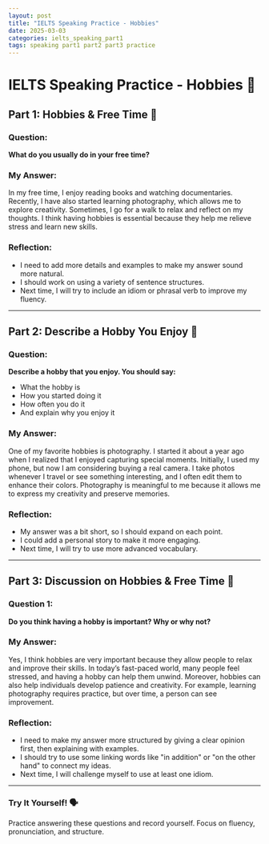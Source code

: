 ```yaml
---
layout: post
title: "IELTS Speaking Practice - Hobbies"
date: 2025-03-03
categories: ielts_speaking_part1
tags: speaking part1 part2 part3 practice
---
```


# IELTS Speaking Practice - Hobbies 🎤

## Part 1: Hobbies & Free Time 🏡

### Question:
**What do you usually do in your free time?**

### My Answer:
In my free time, I enjoy reading books and watching documentaries. Recently, I have also started learning photography, which allows me to explore creativity. Sometimes, I go for a walk to relax and reflect on my thoughts. I think having hobbies is essential because they help me relieve stress and learn new skills.

### Reflection:
- I need to add more details and examples to make my answer sound more natural.
- I should work on using a variety of sentence structures.
- Next time, I will try to include an idiom or phrasal verb to improve my fluency.

---

## Part 2: Describe a Hobby You Enjoy 🎨

### Question:
**Describe a hobby that you enjoy. You should say:**
- What the hobby is  
- How you started doing it  
- How often you do it  
- And explain why you enjoy it  

### My Answer:
One of my favorite hobbies is photography. I started it about a year ago when I realized that I enjoyed capturing special moments. Initially, I used my phone, but now I am considering buying a real camera. I take photos whenever I travel or see something interesting, and I often edit them to enhance their colors. Photography is meaningful to me because it allows me to express my creativity and preserve memories.

### Reflection:
- My answer was a bit short, so I should expand on each point.
- I could add a personal story to make it more engaging.
- Next time, I will try to use more advanced vocabulary.

---

## Part 3: Discussion on Hobbies & Free Time 💬

### Question 1:  
**Do you think having a hobby is important? Why or why not?**

### My Answer:
Yes, I think hobbies are very important because they allow people to relax and improve their skills. In today’s fast-paced world, many people feel stressed, and having a hobby can help them unwind. Moreover, hobbies can also help individuals develop patience and creativity. For example, learning photography requires practice, but over time, a person can see improvement.

### Reflection:
- I need to make my answer more structured by giving a clear opinion first, then explaining with examples.
- I should try to use some linking words like "in addition" or "on the other hand" to connect my ideas.
- Next time, I will challenge myself to use at least one idiom.

---

### Try It Yourself! 🗣️  
Practice answering these questions and record yourself. Focus on fluency, pronunciation, and structure.

